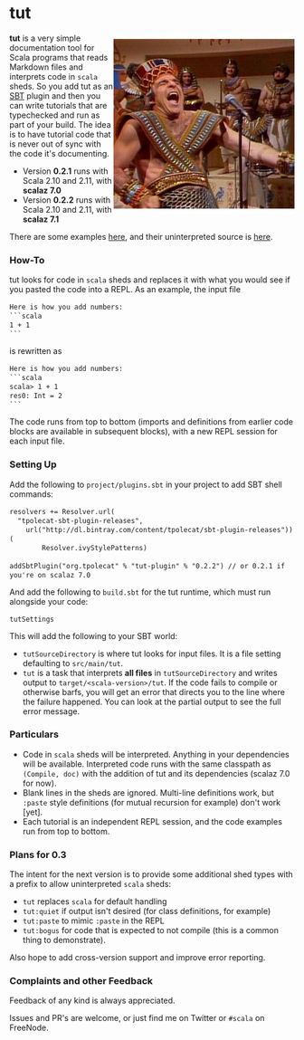 # tut 

<img alt="confusion" align=right src="tut.jpg"/>

**tut** is a very simple documentation tool for Scala programs that reads Markdown files and interprets code in `scala` sheds. So you add tut as an [SBT](http://scala-sbt.org) plugin and then you can write tutorials that are typechecked and run as part of your build. The idea is to have tutorial code that is never out of sync with the code it's documenting.

- Version **0.2.1** runs with Scala 2.10 and 2.11, with **scalaz 7.0**
- Version **0.2.2** runs with Scala 2.10 and 2.11, with **scalaz 7.1**

There are some examples [here](out/), and their uninterpreted source is [here](example/src/main/tut).

### How-To

tut looks for code in `scala` sheds and replaces it with what you would see if you pasted the code into a REPL. As an example, the input file

    Here is how you add numbers:
    ```scala
    1 + 1
    ```

is rewritten as

    Here is how you add numbers:
    ```scala
    scala> 1 + 1
    res0: Int = 2    
    ```

The code runs from top to bottom (imports and definitions from earlier code blocks are available in subsequent blocks), with a new REPL session for each input file.

### Setting Up

Add the following to `project/plugins.sbt` in your project to add SBT shell commands:

    resolvers += Resolver.url(
      "tpolecat-sbt-plugin-releases",
        url("http://dl.bintray.com/content/tpolecat/sbt-plugin-releases"))(
            Resolver.ivyStylePatterns)

    addSbtPlugin("org.tpolecat" % "tut-plugin" % "0.2.2") // or 0.2.1 if you're on scalaz 7.0

And add the following to `build.sbt` for the tut runtime, which must run alongside your code:

    tutSettings

This will add the following to your SBT world:

- `tutSourceDirectory` is where tut looks for input files. It is a file setting defaulting to `src/main/tut`.
- `tut` is a task that interprets **all files** in `tutSourceDirectory` and writes output to `target/<scala-version>/tut`. If the code fails to compile or otherwise barfs, you will get an error that directs you to the line where the failure happened. You can look at the partial output to see the full error message.

### Particulars

- Code in `scala` sheds will be interpreted. Anything in your dependencies will be available. Interpreted code runs with the same classpath as `(Compile, doc)` with the addition of tut and its dependencies (scalaz 7.0 for now).
- Blank lines in the sheds are ignored. Multi-line definitions work, but `:paste` style definitions (for mutual recursion for example) don't work [yet].
- Each tutorial is an independent REPL session, and the code examples run from top to bottom.

### Plans for 0.3

The intent for the next version is to provide some additional shed types with a prefix to allow uninterpreted `scala` sheds:

- `tut` replaces `scala` for default handling
- `tut:quiet` if output isn't desired (for class definitions, for example)
- `tut:paste` to mimic `:paste` in the REPL
- `tut:bogus` for code that is expected to not compile (this is a common thing to demonstrate).

Also hope to add cross-version support and improve error reporting.

### Complaints and other Feedback

Feedback of any kind is always appreciated. 

Issues and PR's are welcome, or just find me on Twitter or `#scala` on FreeNode.

